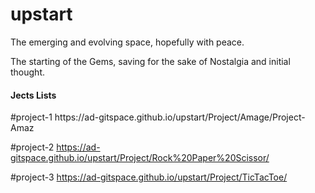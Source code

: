 # upstart
The emerging and evolving space, hopefully with peace.

The starting of the Gems, saving for the sake of Nostalgia and initial thought.

<h4> Jects Lists </h4>
#project-1 https://ad-gitspace.github.io/upstart/Project/Amage/Project-Amaz

#project-2 https://ad-gitspace.github.io/upstart/Project/Rock%20Paper%20Scissor/

#project-3 https://ad-gitspace.github.io/upstart/Project/TicTacToe/
